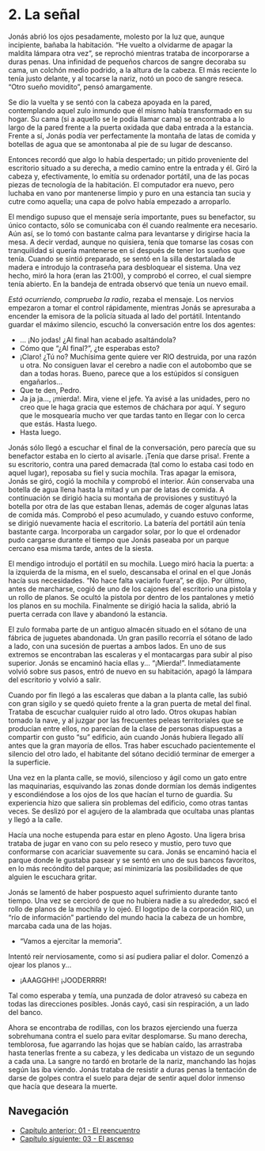 # 2. La señal

Jonás abrió los ojos pesadamente, molesto por la luz que, aunque incipiente, bañaba la habitación. “He vuelto a olvidarme de  apagar la maldita lámpara otra vez”, se reprochó mientras trataba de incorporarse a duras penas. Una infinidad de pequeños charcos de sangre decoraba su cama, un colchón medio podrido, a la altura de la cabeza. El más reciente lo tenía justo delante, y al tocarse la nariz, notó un poco de sangre reseca. “Otro sueño movidito”, pensó amargamente.

Se dio la vuelta y se sentó con la cabeza apoyada en la pared, contemplando aquel zulo inmundo que él mismo había transformado en su hogar. Su cama (si a aquello se le podía llamar cama) se encontraba a lo largo de la pared frente a la puerta oxidada que daba entrada a la estancia. Frente a sí, Jonás podía ver perfectamente la montaña de latas de comida y botellas de agua que se amontonaba al pie de su lugar de descanso.

Entonces recordó que algo lo había despertado; un pitido proveniente del escritorio situado a su derecha, a medio camino entre la entrada y él. Giró la cabeza y, efectivamente, lo emitía su ordenador portátil, una de las pocas piezas de tecnología de la habitación. El computador era nuevo, pero luchaba en vano por mantenerse limpio y puro en una estancia tan sucia y cutre como aquella; una capa de polvo había empezado a arroparlo.

El mendigo supuso que el mensaje sería importante, pues su benefactor, su único contacto, sólo se comunicaba con él cuando realmente era necesario. Aún así, se lo tomó con bastante calma para levantarse y dirigirse hacia la mesa. A decir verdad, aunque no quisiera, tenía que tomarse las cosas con tranquilidad si quería mantenerse en sí después de tener los sueños que tenía. Cuando se sintió preparado, se sentó en la silla destartalada de madera e introdujo la contraseña para desbloquear el sistema. Una vez hecho, miró la hora (eran las 21:00), y comprobó el correo, el cual siempre tenía abierto. En la bandeja de entrada observó que tenía un nuevo email.

*Está ocurriendo, comprueba la radio*, rezaba el mensaje. Los nervios empezaron a tomar el control rápidamente, mientras Jonás se apresuraba a encender la emisora de la policía situada al lado del portátil. Intentando guardar el máximo silencio, escuchó la conversación entre los dos agentes:

- … ¡No jodas! ¿Al final han acabado asaltándola?
- Cómo que “¿Al final?”, ¿te esperabas esto?
- ¡Claro! ¿Tú no? Muchísima gente quiere ver RIO destruida, por una razón u otra. No consiguen lavar el cerebro a nadie con el autobombo que se dan a todas horas. Bueno, parece que a los estúpidos sí consiguen engañarlos...
- Que te den, Pedro.
- Ja ja ja..., ¡mierda!. Mira, viene el jefe. Ya avisé a las unidades, pero no creo que le haga gracia que estemos de cháchara por aquí. Y seguro que le mosquearía mucho ver que tardas tanto en llegar con lo cerca que estás. Hasta luego.
- Hasta luego.

Jonás sólo llegó a escuchar el final de la conversación, pero parecía que su benefactor estaba en lo cierto al avisarle. ¡Tenía que darse prisa!. Frente a su escritorio, contra una pared demacrada (tal como lo estaba casi todo en aquel lugar), reposaba su fiel y sucia mochila. Tras apagar la emisora, Jonás se giró, cogió la mochila y comprobó el interior. Aún conservaba una botella de agua llena hasta la mitad y un par de latas de comida. A continuación se dirigió hacia su montaña de provisiones y sustituyó la botella por otra de las que estaban llenas, además de coger algunas latas de comida más. Comprobó el peso acumulado, y cuando estuvo conforme, se dirigió nuevamente hacia el escritorio. La batería del portátil aún tenía bastante carga. Incorporaba un cargador solar, por lo que el ordenador pudo cargarse durante el tiempo que Jonás paseaba por un parque cercano esa misma tarde, antes de la siesta.

El mendigo introdujo el portátil en su mochila. Luego miró hacia la puerta: a la izquierda de la misma, en el suelo, descansaba el orinal en el que Jonás hacía sus necesidades. “No hace falta vaciarlo fuera”, se dijo. Por último, antes de marcharse, cogió de uno de los cajones del escritorio una pistola y un rollo de planos. Se ocultó la pistola por dentro de los pantalones y metió los planos en su mochila. Finalmente se dirigió hacia la salida, abrió la puerta cerrada con llave y abandonó la estancia.

El zulo formaba parte de un antiguo almacén situado en el sótano de una fábrica de juguetes  abandonada. Un gran pasillo recorría el sótano de lado a lado, con una sucesión de puertas a ambos lados. En uno de sus extremos se encontraban las escaleras y el montacargas para subir al piso superior. Jonás se encaminó hacia ellas y... “¡Mierda!”. Inmediatamente volvió sobre sus pasos, entró de nuevo en su habitación, apagó la lámpara del escritorio y volvió a salir.

Cuando por fin llegó a las escaleras que daban a la planta calle, las subió con gran sigilo y se quedó quieto frente a la gran puerta de metal del final. Trataba de escuchar cualquier ruido al otro lado. Otros okupas habían tomado la nave, y al juzgar por las frecuentes peleas territoriales que se producían entre ellos, no parecían de la clase de personas dispuestas a compartir con gusto “su” edificio, aún cuando Jonás hubiera llegado allí antes que la gran mayoría de ellos. Tras haber escuchado pacientemente el silencio del otro lado, el habitante del sótano decidió terminar de emerger a la superficie. 

Una vez en la planta calle, se movió, silencioso y ágil como un gato entre las maquinarias, esquivando las zonas donde dormían los demás indigentes y escondiéndose a los ojos de los que hacían el turno de guardia. Su experiencia hizo que saliera sin problemas del edificio, como otras tantas veces. Se deslizó por el agujero de la alambrada que ocultaba unas plantas y llegó a la calle. 

Hacía una noche estupenda para estar en pleno Agosto. Una ligera brisa trataba de jugar en vano con su pelo reseco y mustio, pero tuvo que conformarse con acariciar suavemente su cara. Jonás se encaminó hacia el parque donde le gustaba pasear y se sentó en uno de sus bancos favoritos, en lo más recóndito del parque; así minimizaría las posibilidades de que alguien le escuchara gritar. 

Jonás se lamentó de haber pospuesto aquel sufrimiento durante tanto tiempo. Una vez se cercioró de que no hubiera nadie a su alrededor, sacó el rollo de planos de la mochila y lo ojeó. El logotipo de la corporación RIO, un “río de información” partiendo del mundo hacia la cabeza de un hombre, marcaba cada una de las hojas.

- “Vamos a ejercitar la memoria”. 

Intentó reír nerviosamente, como si así pudiera paliar el dolor. Comenzó a ojear los planos y... 

- ¡AAAGGHH! ¡JOODERRRR!

Tal como esperaba y temía, una punzada de dolor atravesó su cabeza en todas las direcciones posibles. Jonás cayó, casi sin respiración, a un lado del banco. 

Ahora se encontraba de rodillas, con los brazos ejerciendo una fuerza sobrehumana contra el suelo para evitar desplomarse. Su mano derecha, temblorosa, fue agarrando las hojas que se habían caído, las arrastraba hasta tenerlas frente a su cabeza, y les dedicaba un vistazo de un segundo a cada una. La sangre no tardó en brotarle de la nariz, manchando las hojas según las iba viendo. Jonás trataba de resistir a duras penas la tentación de darse de golpes contra el suelo para dejar de sentir aquel dolor inmenso que hacía que deseara la muerte.

## Navegación

- [Capítulo anterior: 01 - El reencuentro](c01_el-reencuentro.md)
- [Capítulo siguiente: 03 - El ascenso](c03_el-ascenso.md)
